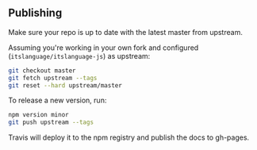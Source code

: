## Publishing

Make sure your repo is up to date with the latest master from upstream.

Assuming you're working in your own fork and configured (`itslanguage/itslanguage-js`) as upstream:

```sh
git checkout master
git fetch upstream --tags
git reset --hard upstream/master
```

To release a new version, run:

```sh
npm version minor
git push upstream --tags
```

Travis will deploy it to the npm registry and publish the docs to gh-pages.
